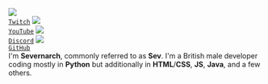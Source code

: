 [<code>![](https://www.google.com/s2/favicons?domain=twitch.tv&sz=18) Twitch</code>](https://www.twitch.tv/severnarch)
[<code>![](https://www.google.com/s2/favicons?domain=youtube.com&sz=18) YouTube</code>](https://www.youtube.com/@severnarch)
[<code>![](https://www.google.com/s2/favicons?domain=discord.com&sz=18) Discord</code>](https://discord.com/users/398780519392870400)
[<code>![](https://www.google.com/s2/favicons?domain=github.com&sz=18) GitHub</code>](https://www.github.com/Severnarch)
<br>
I'm **Severnarch**, commonly referred to as **Sev**. I'm a British male developer coding mostly in **Python** but additionally in **HTML**/**CSS**, **JS**, **Java**, and a few others.
